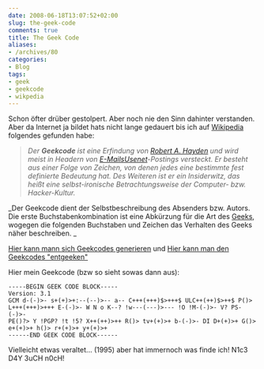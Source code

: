 ```yaml
---
date: 2008-06-18T13:07:52+02:00
slug: the-geek-code
comments: true
title: The Geek Code
aliases:
- /archives/80
categories:
- Blog
tags:
- geek
- geekcode
- wikpedia
---
```


Schon öfter drüber gestolpert. Aber noch nie den Sinn dahinter verstanden.
Aber da Internet ja bildet hats nicht lange gedauert bis ich auf
[Wikipedia](http://de.wikipedia.org/wiki/Geekcode) folgendes gefunden habe:

> _Der **Geekcode** ist eine Erfindung von [Robert A.
> Hayden](http://de.wikipedia.org/w/index.php?title=Robert_A._Hayden&action=edit&redlink=1)
> und wird meist in Headern von
> [E-Mails](http://de.wikipedia.org/wiki/E-Mail)[Usenet](http://de.wikipedia.org/wiki/Usenet)-Postings
> versteckt. Er besteht aus einer Folge von Zeichen, von denen jedes eine
> bestimmte fest definierte Bedeutung hat. Des Weiteren ist er ein
> Insiderwitz, das heißt eine selbst-ironische Betrachtungsweise der
> Computer- bzw. Hacker-Kultur._

_Der Geekcode dient der Selbstbeschreibung des Absenders bzw. Autors. Die
erste Buchstabenkombination ist eine Abkürzung für die Art des
[Geeks](http://de.wikipedia.org/wiki/Geek), wogegen die folgenden
Buchstaben und Zeichen das Verhalten des Geeks näher beschreiben. _


[Hier kann mann sich Geekcodes generieren](http://www.joereiss.net/geek/geek.html)
und
[Hier kann man den Geekcodes "entgeeken"](http://www.joereiss.net/geek/ungeek.html)

Hier mein Geekcode (bzw so sieht sowas dann aus):

```
-----BEGIN GEEK CODE BLOCK-----
Version: 3.1
GCM d-(-)>- s+(+)>+:--(--)>-- a-- C+++(+++)$>+++$ ULC++(++)$>++$ P()>
L+++(+++)>+++ E-(-)>- W N o K--? !w---(---)>--- !O !M-(-)>- V? PS-(-)>-
PE()?> Y !PGP? !t !5? X++(++)>++ R()> tv+(+)>+ b-(-)>- DI D+(+)>+ G()>
e+(+)>+ h()> r+(+)>+ y+(+)>+
------END GEEK CODE BLOCK------
```

Vielleicht etwas veraltet... (1995) aber hat immernoch was finde ich!
N1c3 D4Y 3uCH n0cH!
